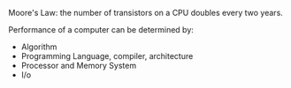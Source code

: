 Moore's Law: the number of transistors on a CPU doubles every two years.

Performance of a computer can be determined by:

- Algorithm
- Programming Language, compiler, architecture
- Processor and Memory System
- I/o

